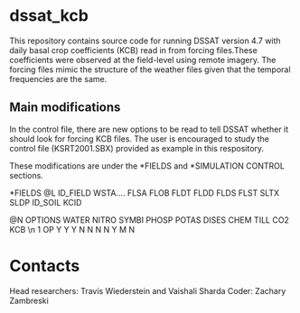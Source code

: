 # dssat_kcb

This repository contains source code for running DSSAT version 4.7 with daily basal crop coefficients (KCB) read in from forcing files.These coefficients were observed at the field-level using remote imagery. The forcing files mimic the structure of the weather files given that the temporal frequencies are the same.

## Main modifications

In the control file, there are new options to be read to tell DSSAT whether it should look for forcing KCB files. The user is encouraged to study the control file (KSRT2001.SBX) provided as example in this respository.

These modifications are under the *FIELDS and *SIMULATION CONTROL sections.

*FIELDS
@L ID_FIELD WSTA....  FLSA  FLOB  FLDT  FLDD  FLDS  FLST SLTX  SLDP  ID_SOIL    KCID

@N OPTIONS     WATER NITRO SYMBI PHOSP POTAS DISES  CHEM  TILL   CO2   KCB \n
 1 OP              Y     Y     Y     N     N     N     N     Y     M     N


# Contacts

Head researchers: Travis Wiederstein and Vaishali Sharda
Coder: Zachary Zambreski
